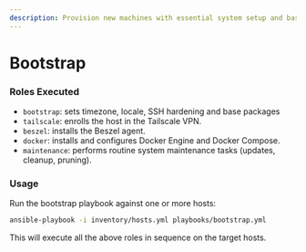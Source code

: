 ```yaml
---
description: Provision new machines with essential system setup and base roles.
---
```


# Bootstrap

### Roles Executed

* `bootstrap`: sets timezone, locale, SSH hardening and base packages
* `tailscale`: enrolls the host in the Tailscale VPN.
* `beszel`: installs the Beszel agent.
* `docker`: installs and configures Docker Engine and Docker Compose.
* `maintenance`: performs routine system maintenance tasks (updates, cleanup, pruning).

### Usage

Run the bootstrap playbook against one or more hosts:

```bash
ansible-playbook -i inventory/hosts.yml playbooks/bootstrap.yml
```

This will execute all the above roles in sequence on the target hosts.
